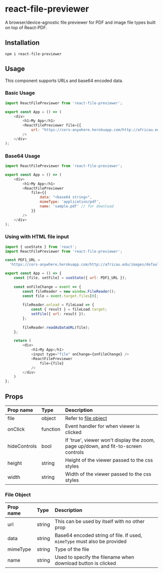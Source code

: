 # react-file-previewer
A browser/device-agnostic file previewer for PDF and image file types built on top of React-PDF.

## Installation
```
npm i react-file-previewer
```

## Usage
This component supports URLs and base64 encoded data.

### Basic Usage
```javascript
import ReactFilePreviewer from 'react-file-previewer';

export const App = () => (
    <div>
        <h1>My App</h1>
        <ReactFilePreviewer file={{
            url: "https://cors-anywhere.herokuapp.com/http://africau.edu/images/default/sample.pdf"}}
        />
    </div>
);
```

### Base64 Usage
```javascript
import ReactFilePreviewer from 'react-file-previewer';

export const App = () => (
    <div>
        <h1>My App</h1>
        <ReactFilePreviewer 
            file={{
                data: "<base64 string>",
                mimeType: 'application/pdf',
                name: 'sample.pdf' // for download
            }}
        />
    </div>
);
```

### Using with HTML file input
```javascript
import { useState } from 'react';
import ReactFilePreviewer from 'react-file-previewer';

const PDF1_URL =
  'https://cors-anywhere.herokuapp.com/http://africau.edu/images/default/sample.pdf';

export const App = () => {
    const [file, setFile] = useState({ url: PDF1_URL });
    
    const onFileChange = event => {
        const fileReader = new window.FileReader();
        const file = event.target.files[0];
        
        fileReader.onload = fileLoad => {
            const { result } = fileLoad.target;
            setFile({ url: result });
        };
        
        fileReader.readAsDataURL(file);
    };

    return (
        <div>
            <h1>My App</h1>
            <input type="file" onChange={onFileChange} />
            <ReactFilePreviewer 
                file={file}
            />
        </div>
    )
};
```

## Props

| Prop name    | Type     | Description |
|:-------------|:---------|:------------|
| file         | object   | Refer to [file object](#file-object) |
| onClick      | function | Event handler for when viewer is clicked |
| hideControls | bool  | If 'true', viewer won't display the zoom, page up/down, and fit-to-screen controls |
| height       | string   | Height of the viewer passed to the css styles |
| width        | string   | Width of the viewer passed to the css styles |

### File Object

| Prop name | Type   | Description |
|:----------|:-------|:------------|
| url       | string | This can be used by itself with no other prop |
| data      | string | Base64 encoded string of file. If used, `mimeType` must also be provided |
| mimeType  | string | Type of the file |
| name      | string | Used to specify the filename when download button is clicked |

